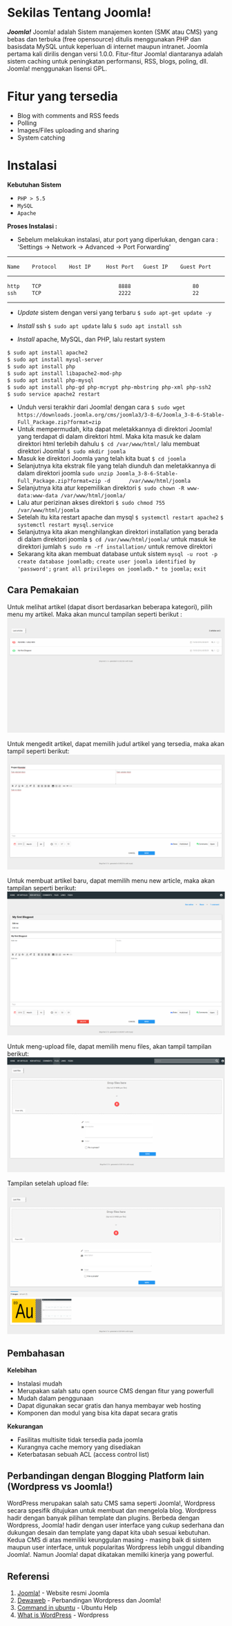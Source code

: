 # Sekilas Tentang Joomla!

_**Joomla!**_ Joomla! adalah Sistem manajemen konten (SMK atau CMS) yang bebas dan terbuka (free opensource) ditulis menggunakan PHP dan basisdata MySQL untuk keperluan di internet maupun intranet. Joomla pertama kali dirilis dengan versi 1.0.0. Fitur-fitur Joomla! diantaranya adalah sistem caching untuk peningkatan performansi, RSS, blogs, poling, dll. Joomla! menggunakan lisensi GPL.

# Fitur yang tersedia
-	Blog with comments and RSS feeds
-   Polling
-   Images/Files uploading and sharing
-   System catching

# Instalasi

**Kebutuhan Sistem**

-   `PHP > 5.5`
-   `MySQL`
-   `Apache`

**Proses Instalasi :**

- Sebelum melakukan instalasi, atur port yang diperlukan, dengan cara :
    'Settings -> Network -> Advanced -> Port Forwarding'
-------------------------------------------------------------------------
    Name	Protocol    Host IP	    Host Port	Guest IP	Guest Port
-------------------------------------------------------------------------    
    http	TCP		                    8888		            80          
    ssh     TCP		                    2222		            22
-------------------------------------------------------------------------
-   _Update_ sistem dengan versi yang terbaru `$ sudo apt-get update -y`
    
-   _Install_ ssh `$ sudo apt update` lalu `$ sudo apt install ssh`
    
-   _Install_ apache, MySQL, dan PHP, lalu restart system
```
$ sudo apt install apache2
$ sudo apt install mysql-server
$ sudo apt install php
$ sudo apt install libapache2-mod-php
$ sudo apt install php-mysql
$ sudo apt install php-gd php-mcrypt php-mbstring php-xml php-ssh2
$ sudo service apache2 restart
```
- Unduh versi terakhir dari Joomla! dengan cara
`$ sudo wget https://downloads.joomla.org/cms/joomla3/3-8-6/Joomla_3-8-6-Stable-Full_Package.zip?format=zip`
- Untuk mempermudah, kita dapat meletakkannya di direktori Joomla! yang terdapat di dalam direktori html. Maka kita masuk ke dalam direktori html terlebih dahulu
`$ cd /var/www/html/`
lalu membuat direktori Joomla!
`$ sudo mkdir joomla`
- Masuk ke direktori Joomla yang telah kita buat
`$ cd joomla`
- Selanjutnya kita ekstrak file yang telah diunduh dan meletakkannya di dalam direktori joomla
`sudo unzip Joomla_3-8-6-Stable-Full_Package.zip?format=zip -d      /var/www/html/joomla`
- Selanjutnya kita atur kepemilikan direktori
`$ sudo chown -R www-data:www-data /var/www/html/joomla/`
- Lalu atur perizinan akses direktori
`$ sudo chmod 755 /var/www/html/joomla`
- Setelah itu kita restart apache dan mysql
`$ systemctl restart apache2`
`$ systemctl restart mysql.service`
- Selanjutnya kita akan menghilangkan direktori installation yang berada di dalam direktori joomla
`$ cd /var/www/html/joomla/` untuk masuk ke direktori jumlah
`$ sudo rm -rf installation/` untuk remove direktori
- Sekarang kita akan membuat database untuk sistem
`mysql -u root -p`
`create database joomladb;`
`create user joomla identified by 'password';`
`grant all privileges on joomladb.* to joomla;`
`exit`

## Cara Pemakaian

Untuk melihat artikel (dapat disort berdasarkan beberapa kategori), pilih menu my artikel. Maka akan muncul tampilan seperti berikut :
<img src=https://raw.githubusercontent.com/jojowvan/Blogotext/master/screenshot-localhost%208000-2018-03-20-20-05-24.png></img>

Untuk mengedit artikel, dapat memilih judul artikel yang tersedia, maka akan tampil seperti berikut:
<img src=https://raw.githubusercontent.com/jojowvan/Blogotext/master/screenshot-localhost%208000-2018-03-20-20-09-09.png></img>

Untuk membuat artikel baru, dapat memilih menu new article, maka akan tampilan seperti berikut:
<img src=https://raw.githubusercontent.com/jojowvan/Blogotext/master/screenshot-localhost%208000-2018-03-20-20-06-12.png></img>

Untuk meng-upload file, dapat memilih menu files, akan tampil tampilan berikut:
<img src=https://raw.githubusercontent.com/jojowvan/Blogotext/master/screenshot-localhost%208000-2018-03-20-20-09-46.png></img>

Tampilan setelah upload file:
<img src=https://raw.githubusercontent.com/jojowvan/Blogotext/master/screenshot-localhost%208000-2018-03-20-20-14-23.png></img>

## Pembahasan
**Kelebihan**

-   Instalasi mudah
-   Merupakan salah satu open source CMS dengan fitur yang powerfull
-   Mudah dalam penggunaan
-   Dapat digunakan secar gratis dan hanya membayar web hosting
-   Komponen dan modul yang bisa kita dapat secara gratis

**Kekurangan**

-   Fasilitas multisite tidak tersedia pada joomla
-   Kurangnya cache memory yang disediakan
-   Keterbatasan sebuah ACL (access control list)

## Perbandingan dengan Blogging Platform lain (Wordpress vs Joomla!)
WordPress merupakan salah satu CMS sama seperti Joomla!, Wordpress secara spesifik ditujukan untuk membuat dan mengelola blog. Wordpress hadir dengan banyak pilihan template dan plugins. Berbeda dengan Wordpress, Joomla! hadir dengan user interface yang cukup sederhana dan dukungan desain dan template yang dapat kita ubah sesuai kebutuhan. Kedua CMS di atas memiliki keunggulan masing - masing baik di sistem maupun user interface, untuk popularitas Wordpress lebih unggul dibanding Joomla!. Namun Joomla! dapat dikatakan memilki kinerja yang powerful. 

## Referensi

1.  [Joomla!](http://joomlacode.org/gf/project/joomla/scmsvn/) \- Website resmi Joomla
2.  [Dewaweb](https://www.dewaweb.com/blog/inilah-perbandingan-cms-wordpress-drupal-dan-joomla/) \- Perbandingan Wordpress dan Joomla!
3.  [Command in ubuntu](https://www.hostinger.co.id/tutorial/pengertian-chmod-dan-chown-untuk-ganti-permission-di-linux/) \- Ubuntu Help
4.  [What is WordPress](https://en.wikipedia.org/wiki/WordPress) \- Wordpress
